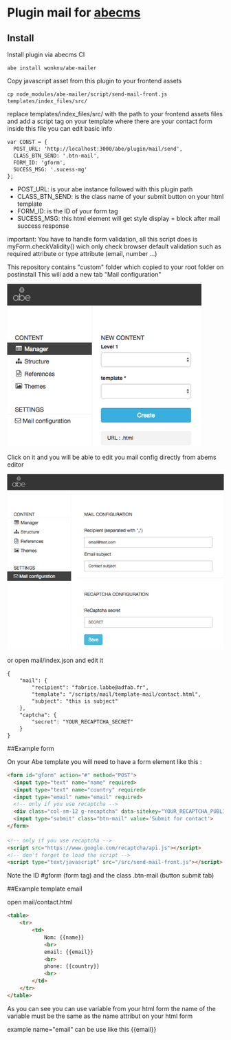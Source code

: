 # Plugin mail for [abecms](https://github.com/abecms/abecms)

## Install

Install plugin via abecms CI

```
abe install wonknu/abe-mailer
```
Copy javascript asset from this plugin to your frontend assets

```
cp node_modules/abe-mailer/script/send-mail-front.js templates/index_files/src/
```

replace templates/index_files/src/ with the path to your frontend assets files
and add a script tag on your template where there are your contact form
inside this file you can edit basic info

```
var CONST = {
  POST_URL: 'http://localhost:3000/abe/plugin/mail/send',
  CLASS_BTN_SEND: '.btn-mail',
  FORM_ID: 'gform',
  SUCESS_MSG: '.sucess-mg'
};
```

- POST_URL: is your abe instance followed with this plugin path
- CLASS_BTN_SEND: is the class name of your submit button on your html template
- FORM_ID: is the ID of your form tag
- SUCESS_MSG: this html element will get style display = block after mail success response

important: You have to handle form validation, all this script does is myForm.checkValidity() wich only check browser default validation such as required attribute or type attribute (email, number ...)

This repository contains "custom" folder which copied to your root folder on postinstall 
This will add a new tab "Mail configuration"

![Tab config](doc-image/doc-0.png)

Click on it and you will be able to edit you mail config directly from abems editor

![Tab config](doc-image/doc-1.png)

or open mail/index.json and edit it


```
{
	"mail": {
		"recipient": "fabrice.labbe@adfab.fr",
		"template": "/scripts/mail/template-mail/contact.html",
		"subject": "this is subject"
	},
	"captcha": {
		"secret": "YOUR_RECAPTCHA_SECRET"
	}
}
```

##Example form

On your Abe template you will need to have a form element like this :

```html
<form id="gform" action="#" method="POST">
  <input type="text" name="name" required>
  <input type="text" name="country" required>
  <input type="email" name="email" required>
  <!-- only if you use recaptcha -->
  <div class="col-sm-12 g-recaptcha" data-sitekey="YOUR_RECAPTCHA_PUBLIC_KEY" id="g-recaptcha-response"></div>
  <input type="submit" class="btn-mail" value='Submit for contact'>
</form>

<!-- only if you use recaptcha -->
<script src="https://www.google.com/recaptcha/api.js"></script>
<!-- don't forget to load the script -->
<script type="text/javascript" src="/src/send-mail-front.js"></script>
```
Note the ID #gform (form tag) and the class .btn-mail (button submit tab)

##Example template email

open mail/contact.html

```html
<table>
	<tr>
		<td>
			Nom: {{name}}
			<br>
			email: {{email}}
			<br>
			phone: {{country}}
		  	<br>
		</td>
	</tr>
</table>
```

As you can see you can use variable from your html form the name of the variable must be the same as the name attribut on your html form

example name="email" can be use like this {{email}}